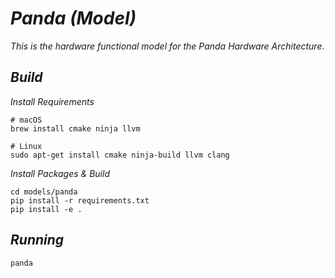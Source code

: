 # _Panda (Model)_

_This is the hardware functional model for the Panda Hardware Architecture_.

## _Build_

_Install Requirements_

```
# macOS
brew install cmake ninja llvm

# Linux
sudo apt-get install cmake ninja-build llvm clang
```


_Install Packages & Build_

```
cd models/panda
pip install -r requirements.txt
pip install -e .
```

## _Running_

```
panda
```
